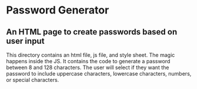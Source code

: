 # Password Generator
## An HTML page to create passwords based on user input

This directory contains an html file, js file, and style sheet. The magic happens inside the JS. It contains the code to generate a password between 8 and 128 characters. The user will select if they want the password to include uppercase characters, lowercase characters, numbers, or special characters. 
